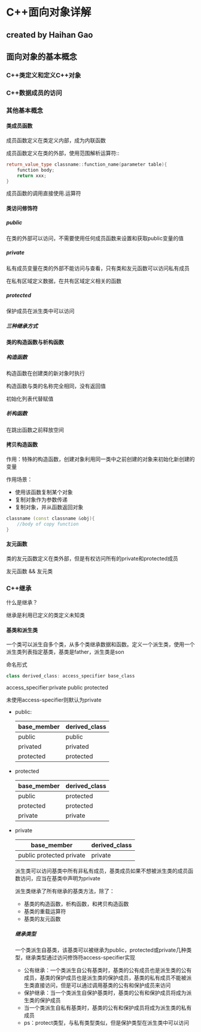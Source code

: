 # C++面向对象详解

## created by Haihan Gao

## 面向对象的基本概念

### C++类定义和定义C++对象

### C++数据成员的访问

### 其他基本概念

#### 类成员函数

成员函数定义在类定义内部，成为内联函数

成员函数定义在类的外部，使用范围解析运算符::

```C++
return_value_type classname::function_name(parameter table){
    function body;
    return xxx;
}
```

成员函数的调用直接使用.运算符

#### 类访问修饰符

##### public

在类的外部可以访问，不需要使用任何成员函数来设置和获取public变量的值

##### private

私有成员变量在类的外部不能访问与查看，只有类和友元函数可以访问私有成员

在私有区域定义数据，在共有区域定义相关的函数

##### protected

保护成员在派生类中可以访问

##### 三种继承方式

#### 类的构造函数与析构函数

##### 构造函数

构造函数在创建类的新对象时执行

构造函数与类的名称完全相同，没有返回值

初始化列表代替赋值

##### 析构函数

在跳出函数之前释放空间

#### 拷贝构造函数

作用：特殊的构造函数，创建对象利用同一类中之前创建的对象来初始化新创建的变量

作用场景：

* 使用该函数复制某个对象
* 复制对象作为参数传递
* 复制对象，并从函数返回对象

```C++
classname (const classname &obj){
    //body of copy function
}
```

#### 友元函数

类的友元函数定义在类外部，但是有权访问所有的private和protected成员

友元函数 && 友元类

### C++继承

什么是继承？

继承是利用已定义的类定义未知类

#### 基类和派生类

一个类可以派生自多个类，从多个类继承数据和函数。定义一个派生类，使用一个派生类列表指定基类，基类是father，派生类是son

命名形式

```C++
class derived_class: access_specifier base_class
```

access_specifier:private public protected

未使用access-specifier则默认为private

* public:

  | base_member | derived_class |
  | ----------- | ------------- |
  | public      | public        |
  | privated    | privated      |
  | protected   | protected     |

* protected

  | base_member | derived_class |
  | ----------- | ------------- |
  | public      | protected     |
  | protected   | protected     |
  | private     | private       |

* private

  | base_member              | derived_class |
  | ------------------------ | ------------- |
  | public protected private | private       |

  派生类可以访问基类中所有非私有成员，基类成员如果不想被派生类的成员函数访问，应当在基类中声明为private
  
  派生类继承了所有继承的基类方法，除了：
  
  * 基类的构造函数，析构函数，和拷贝构造函数
  * 基类的重载运算符
  * 基类的友元函数
  
  
  
  ##### 继承类型
  
  一个类派生自基类，该基类可以被继承为public，protected或private几种类型，继承类型通过访问修饰符access-specifier实现
  
  * 公有继承：一个类派生自公有基类时，基类的公有成员也是派生类的公有成员，基类的保护成员也是派生类的保护成员，基类的私有成员不能被派生类直接访问，但是可以通过调用基类的公有和保护成员来访问
  * 保护继承：当一个类派生自保护基类时，基类的公有和保护成员将成为派生类的保护成员
  * 当一个类派生自私有基类时，基类的公有和保护成员将成为派生类的私有成员
  * ps：protect类型，与私有类型类似，但是保护类型在派生类中可以访问
  
  
